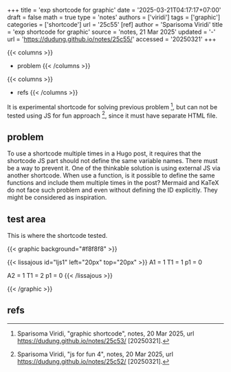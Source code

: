 +++
title = 'exp shortcode for graphic'
date = '2025-03-21T04:17:17+07:00'
draft = false
math = true
type = 'notes'
authors = ['viridi']
tags = ['graphic']
categories = ['shortcode']
url = '25c55'
[ref]
author = 'Sparisoma Viridi'
title = 'exp shortcode for graphic'
source = 'notes, 21 Mar 2025'
updated = '-'
url = 'https://dudung.github.io/notes/25c55/'
accessed = '20250321'
+++

{{< columns >}}
+ problem
{{< /columns >}}

{{< columns >}}
+ refs
{{< /columns >}}


<!--more-->

It is experimental shortcode for solving previous problem [^viridi_2025a], but can not be tested using JS for fun approach [^viridi_2025b], since it must have separate HTML file.


## problem
To use a shortcode multiple times in a Hugo post, it requires that the shortcode JS part should not define the same variable names. There must be a way to prevent it. One of the thinkable solution is using external JS via another shortcode. When use a function, is it possible to define the same functions and include them multiple times in the post? Mermaid and KaTeX do not face such problem and even without defining the ID explicitly. They might be considered as inspiration.


## test area
This is where the shortcode tested.

{{< graphic background="#f8f8f8" >}}

{{< lissajous id="ljs1" left="20px" top="20px" >}}
A1 = 1
T1 = 1
p1 = 0

A2 = 1
T1 = 2
p1 = 0
{{< /lissajous >}}

{{< /graphic >}}



## refs
[^viridi_2025a]: Sparisoma Viridi, "graphic shortcode", notes, 20 Mar 2025, url https://dudung.github.io/notes/25c53/ [20250321].
[^viridi_2025b]: Sparisoma Viridi, "js for fun 4", notes, 20 Mar 2025, url https://dudung.github.io/notes/25c52/ [20250321].